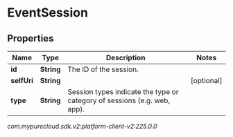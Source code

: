 # EventSession


## Properties

| Name | Type | Description | Notes |
| ------------ | ------------- | ------------- | ------------- |
| **id** | **String** | The ID of the session. |  |
| **selfUri** | **String** |  |  [optional] |
| **type** | **String** | Session types indicate the type or category of sessions (e.g. web, app). |  |




_com.mypurecloud.sdk.v2:platform-client-v2:225.0.0_
